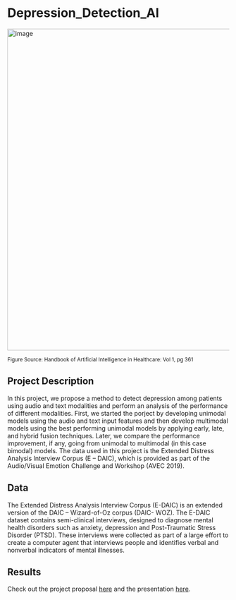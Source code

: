 # Depression_Detection_AI

<img width="729" alt="image" src="https://user-images.githubusercontent.com/59149638/184985107-f4180428-0a41-4679-9414-4644b42edf91.png">

<sub> Figure Source: Handbook of Artificial Intelligence in Healthcare: Vol 1, pg 361 </sub>
## Project Description
In this project, we propose a method to detect depression among patients using audio and text modalities and perform an analysis of the performance of different modalities. First, we started the porject by developing unimodal models using the audio and text input features and then develop multimodal models using the best performing unimodal models by applying early, late, and hybrid fusion techniques. Later, we compare the performance improvement, if any, going from unimodal to multimodal (in this case bimodal) models. The data used in this project is the Extended Distress Analysis Interview Corpus (E – DAIC), which is provided as part of the Audio/Visual Emotion Challenge and Workshop (AVEC 2019).

## Data
The Extended Distress Analysis Interview Corpus (E-DAIC) is an extended version of the DAIC – Wizard-of-Oz corpus (DAIC- WOZ). The E-DAIC dataset contains semi-clinical interviews, designed to diagnose mental health disorders such as anxiety, depression and Post-Traumatic Stress Disorder (PTSD). These interviews were collected as part of a large effort to create a computer agent that interviews people and identifies verbal and nonverbal indicators of mental illnesses.

## Results
Check out the project proposal [here](https://github.com/rojinbakhti/Depression_Detection_AI/blob/main/final_report.pdf) and the presentation [here](https://github.com/rojinbakhti/Depression_Detection_AI/blob/main/final_presentation.pdf).
